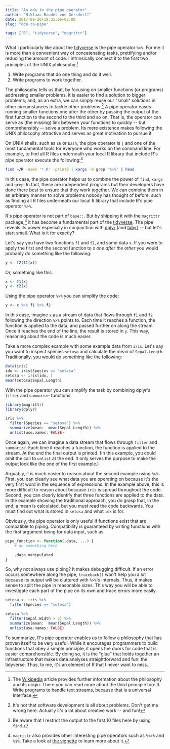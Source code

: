 ```yaml
---
title: "An ode to the pipe operator"
author: "Niklaas Baudet von Gersdorff"
date: 2017-09-26T19:31:06+02:00
slug: "ode-to-pipe"

tags: ["R", "tidyverse", "magrittr"]
---
```



What I particularly like about the [tidyverse](https://www.tidyverse.org) is
the pipe operator `%>%`. For me it is more than a convenient way of
concatenating tasks, prettifying and/or reducing the amount of code.
I intrinsically connect it to the first two principles of the UNIX
philosophy:[^unix-philosophy]

<!-- more -->

1. Write programs that do one thing and do it well.
2. Write programs to work together.

The philosophy tells us that, by focusing on smaller functions (or programs)
addressing smaller problems, it is easier to find a solution to bigger
problems; and, as an extra, we can simply reuse our "small" solutions in other
circumstances to tackle other problems.[^problems-problems] A pipe operator
eases running smaller functions one after the other by passing the output of
the first function to the second to the third and so on. That is, the operator
can serve as (the missing) link between your functions to quickly -- but
comprehensibly -- solve a problem. Its mere existence makes following the UNIX
philosophy attractive and serves as great motivation to pursue it.

On UNIX shells, such as `sh` or `bash`, the pipe operator is `|` and one of the
most fundamental tools for everyone who works on the command line. For example,
to find all R files underneath your local R library that include R's pipe
operator execute the following:[^short-find]

```bash
find ~/R -name '*.R' -print0 | xargs -0 grep '%>%' | head
```

In this case, the pipe operator helps us to combine the power of `find`,
`xargs` and `grep`. In fact, these are independent programs but their
developers have done there best to ensure that they work together. We can
combine them in an arbitrary manner to solve problems nobody has thought of
before, such as finding all R files underneath our local R library that include
R's pipe operator `%>%`.

R's pipe operator is not part of `base::`. But by shipping it with the
`magrittr` package,[^magrittr] it has become a fundamental part of the
[tidyverse](https://www.tidyverse.org). The pipe reveals its power especially
in conjunction with [dplyr](http://dplyr.tidyverse.org/) (and
[tidyr](http://tidyr.tidyverse.org/)) -- but let's start small. What is it for
exactly?

Let's say you have two functions `f1` and `f2`, and some data `x`. If you were
to apply the first and the second function to x *one after the other* you would
probably do something like the following:

```r
y <- f2(f1(x))
```

Or, something like this:

```r
x <- f1(x)
y <- f2(x)
```

Using the pipe operator `%>%` you can simplify the code:

```r
y <- x %>% f1 %>% f2
```

In this case, imagine `x` as a stream of data that flows through `f1` and `f2`
following the direction `%>%` points to. Each time it reaches a function, the
function is applied to the data, and passed further on along the stream. Once
it reaches the end of the line, the result is stored in `y`. This way,
reasoning about the code is much easier.

Take a more complex example with some example data from `iris`.  Let's say you
want to inspect species `setosa` and calculate the mean of `Sepal.Length`.
Traditionally, you would do something like the following:

```r
data(iris)
idx <- iris$Species == "setosa"
setosa <- iris[idx, ]
mean(setosa$Sepal.Length)
```

With the pipe operator you can simplify the task by combining dplyr's `filter`
and `summarize` functions.

```r
library(magrittr)
library(dplyr)
```

```r
iris %>%
  filter(Species == "setosa") %>%
  summarize(mean:  mean(Sepal.Length)) %>%
  unlist(use.names: FALSE)
```

Once again, we can imagine a data stream that flows through `filter` and
`summarize`. Each time it reaches a function, the function is applied to the
stream. At the end the final output is printed. (In this example, you could
omit the call to `unlist` at the end. It only serves the purpose to make the
output look like the one of the first example.)

Arguably, it is much easier to reason about the second example using `%>%`.
First, you can clearly see what data you are operating on because it's the very
first word in the sequence of expressions. In the example above, this is more
difficult to reason about because `iris` is spread throughout the code. Second,
you can clearly identify that three functions are applied to the data. In the
example showing the traditional approach, you do grasp that, in the end, a mean
is calculated, but you must read the code backwards. You must find out what is
stored in `setosa` and what `idx` is for.

Obviously, the pipe operator is only useful if functions exist that are
compatible to piping. Compatibility is guaranteed by writing functions with the
first argument being for data input, such as

```r
pipe_function <- function(.data, ...) {
    # do something here

    .data_manipulated
}
```

So, why not always use piping? It makes debugging difficult. If an error occurs
somewhere along the pipe, `traceback()` won't help you a lot because its output
will be cluttered with `%>%`'s internals. Thus, it makes sense to split the
pipe in reasonable sizes. This way you will be able to investigate each part of
the pipe on its own and trace errors more easily.

```r
setosa <- iris %>%
  filter(Species == "setosa")

setosa %>%
  filter(Sepal.Width > 3) %>%
  summarize(mean:  mean(Sepal.Length)) %>%
  unlist(use.names: FALSE)
```

To summarize, R's pipe operator enables us to follow a philosophy that has
proven itself to be very useful. While it encourages programmers to build
functions that obey a simple principle, it opens the doors for code that is
easier comprehensible. By doing so, it is the "glue" that holds together an
infrastructure that makes data analyses straightforward and fun: the tidyverse.
Thus, to me, it's an element of R that I never want to miss.

[^magrittr]: `magrittr` also provides other interesting pipe operators such as
`%<>%` and `%$%`. Take a look at [the
vignette](https://cran.r-project.org/web/packages/magrittr/vignettes/magrittr.html)
to learn more about it.

[^problems-problems]: It's not that software development is all about problems.
Don't get me wrong here. Actually it's a lot about creative work -- and fun!

[^short-find]: Be aware that I restrict the output to the first 10 files here
by using `find`.

[^unix-philosophy]: The
[Wikipedia](https://en.wikipedia.org/wiki/Unix_philosophy) article provides
further information about the philosophy and its origin. There you can read
more about the third principle too: 3. Write programs to handle text streams,
because that is a universal interface.


